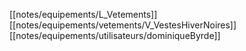 [[notes/equipements/L_Vetements]] [[notes/equipements/vetements/V_VestesHiverNoires]] [[notes/equipements/utilisateurs/dominiqueByrde]]